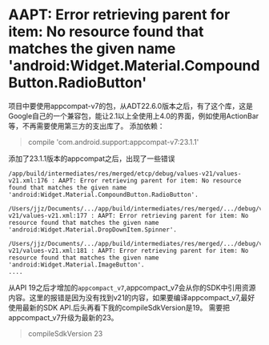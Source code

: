 #  AAPT: Error retrieving parent for item: No resource found that matches the given name 'android:Widget.Material.CompoundButton.RadioButton'

项目中要使用appcompat-v7的包，从ADT22.6.0版本之后，有了这个库，这是Google自己的一个兼容包，能让2.1以上全使用上4.0的界面，例如使用ActionBar等，不再需要使用第三方的支出库了。
添加依赖：
>compile 'com.android.support:appcompat-v7:23.1.1'

添加了23.1.1版本的appcompat之后，出现了一些错误
```
/app/build/intermediates/res/merged/etcp/debug/values-v21/values-v21.xml:176 : AAPT: Error retrieving parent for item: No resource found that matches the given name 'android:Widget.Material.CompoundButton.RadioButton'.

/Users/jjz/Documents/.../app/build/intermediates/res/merged/.../debug/values-v21/values-v21.xml:177 : AAPT: Error retrieving parent for item: No resource found that matches the given name 'android:Widget.Material.DropDownItem.Spinner'.

/Users/jjz/Documents/.../app/build/intermediates/res/merged/.../debug/values-v21/values-v21.xml:181 : AAPT: Error retrieving parent for item: No resource found that matches the given name 'android:Widget.Material.ImageButton'.
....
```

从API 19之后才增加的`appcompact_v7`,appcompact_v7会从你的SDK中引用资源内容。这里的报错是因为没有找到v21的内容，如果要编译appcompact_v7,最好使用最新的SDK API.后头再看下我的compileSdkVersion是19。
需要把appcompact_v7升级为最新的23。
> compileSdkVersion 23










